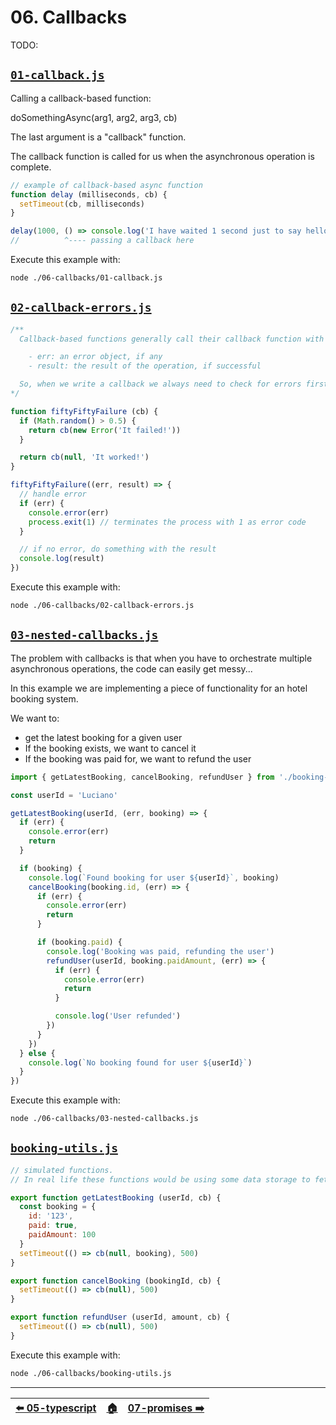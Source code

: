 <!-- ⚠️ FILE AUTOMATICALLY GENERATED. PLEASE DO NOT EDIT. CHANGE README.md.tpl INSTEAD! ⚠️  -->

# 06. Callbacks

TODO:


## [`01-callback.js`](./01-callback.js)

Calling a callback-based function:

  doSomethingAsync(arg1, arg2, arg3, cb)

  The last argument is a "callback" function.

  The callback function is called for us when the asynchronous operation is complete.

```js
// example of callback-based async function
function delay (milliseconds, cb) {
  setTimeout(cb, milliseconds)
}

delay(1000, () => console.log('I have waited 1 second just to say hello!'))
//          ^---- passing a callback here
```

Execute this example with:

```bash
node ./06-callbacks/01-callback.js
```


## [`02-callback-errors.js`](./02-callback-errors.js)



```js
/**
  Callback-based functions generally call their callback function with 2 arguments:

    - err: an error object, if any
    - result: the result of the operation, if successful

  So, when we write a callback we always need to check for errors first.
*/

function fiftyFiftyFailure (cb) {
  if (Math.random() > 0.5) {
    return cb(new Error('It failed!'))
  }

  return cb(null, 'It worked!')
}

fiftyFiftyFailure((err, result) => {
  // handle error
  if (err) {
    console.error(err)
    process.exit(1) // terminates the process with 1 as error code
  }

  // if no error, do something with the result
  console.log(result)
})
```

Execute this example with:

```bash
node ./06-callbacks/02-callback-errors.js
```


## [`03-nested-callbacks.js`](./03-nested-callbacks.js)

The problem with callbacks is that when you have to orchestrate multiple asynchronous operations, the code
 can easily get messy...

  In this example we are implementing a piece of functionality for an hotel booking system.

  We want to:
   - get the latest booking for a given user
   - If the booking exists, we want to cancel it
   - If the booking was paid for, we want to refund the user

```js
import { getLatestBooking, cancelBooking, refundUser } from './booking-utils.js'

const userId = 'Luciano'

getLatestBooking(userId, (err, booking) => {
  if (err) {
    console.error(err)
    return
  }

  if (booking) {
    console.log(`Found booking for user ${userId}`, booking)
    cancelBooking(booking.id, (err) => {
      if (err) {
        console.error(err)
        return
      }

      if (booking.paid) {
        console.log('Booking was paid, refunding the user')
        refundUser(userId, booking.paidAmount, (err) => {
          if (err) {
            console.error(err)
            return
          }

          console.log('User refunded')
        })
      }
    })
  } else {
    console.log(`No booking found for user ${userId}`)
  }
})
```

Execute this example with:

```bash
node ./06-callbacks/03-nested-callbacks.js
```


## [`booking-utils.js`](./booking-utils.js)



```js
// simulated functions.
// In real life these functions would be using some data storage to fetch the data

export function getLatestBooking (userId, cb) {
  const booking = {
    id: '123',
    paid: true,
    paidAmount: 100
  }
  setTimeout(() => cb(null, booking), 500)
}

export function cancelBooking (bookingId, cb) {
  setTimeout(() => cb(null), 500)
}

export function refundUser (userId, amount, cb) {
  setTimeout(() => cb(null), 500)
}
```

Execute this example with:

```bash
node ./06-callbacks/booking-utils.js
```


---


| [⬅️ 05-typescript](/05-typescript/README.md) | [🏠](/README.md) | [07-promises ➡️](/07-promises/README.md) |
|:--------------------------------------------|:---------------:|----------------------------------------:|

